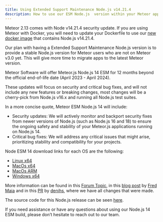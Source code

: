 ```yaml
---
title: Using Extended Support Maintenance Node.js v14.21.4
description: How to use our ESM Node.js  version within your Meteor app.
---
```


Meteor 2.13 comes with Node v14.21.4 security update. If you are using Meteor with Docker,
you will need to update your Dockerfile to use our [new docker image](https://hub.docker.com/r/meteor/node)
that contains Node.js v14.21.4.


Our plan with having a Extended Support Maintenance Node.js version is to provide a stable Node.js version for Meteor
users who are not on Meteor v3.0 yet.
This will give more time to migrate apps to the latest Meteor version.

Meteor Software will offer Meteor.js Node.js 14 ESM for 12 months beyond the official end-of-life date (April 2023 - April 2024).

These updates will focus on security and critical bug fixes,
and will not include any new features or breaking changes,
most changes will be a cherry-pick from Node.js v16.x and running all Node.js test suites.

In a more concise quote, Meteor ESM Node.js 14 will include:

- Security updates: We will actively monitor and backport security fixes from newer versions of Node.js (such as Node.js 16 and 18) to ensure the ongoing safety and stability of your Meteor.js applications running on Node.js 14.
- Critical bug fixes: We will address any critical issues that might arise, prioritizing stability and compatibility for your projects.

Node ESM 14 download links for each OS are the following:
- [Linux x64](https://static.meteor.com/dev-bundle-node-os/v14.21.4/node-v14.21.4-linux-x64.tar.gz)
- [MacOs x64](https://static.meteor.com/dev-bundle-node-os/v14.21.4/node-v14.21.4-darwin-x64.tar.gz)
- [MacOs ARM](https://static.meteor.com/dev-bundle-node-os/v14.21.4/node_Darwin_arm64_v14.21.4.tar.gz)
- [Windows x64](https://static.meteor.com/dev-bundle-node-os/v14.21.4/node-v14.21.4-win-x64.7z)


More information can be found in this [Forum Topic](https://forums.meteor.com/t/announcing-extended-support-maintenance-for-node-js-14/59811/11), in this [blog post](https://blog.meteor.com/announcing-extended-support-maintenance-for-node-js-14-f9e8381f8bb5) by [Fred Maia](https://github.com/fredmaiaarantes)
and in this [PR](https://github.com/meteor/node-v14-esm/pull/1) by [denihs](https://github.com/denihs), where we have all changes that were made.

The source code for this Node.js release can be seen [here](https://github.com/meteor/node-v14-esm).

If you need assistance or have any questions about using our Node.js 14 ESM build, please don’t hesitate to reach out to our team.
